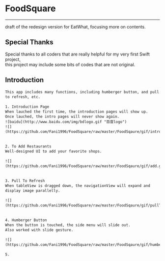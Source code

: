 # FoodSquare
------------

draft of the redesign version for EatWhat, focusing more on contents.


Special Thanks
--------------

Special thanks to all coders that are really helpful for my very first Swift project, 
<br>this project may include some bits of  codes that are not original.



Introduction
------------

    This app includes many functions, including humberger button, and pull to refresh, etc.
    
    1. Introduction Page
    When lauched the first time, the introduction pages will show up. 
    Once lauched, the intro pages will never show again.
    ![baidu](http://www.baidu.com/img/bdlogo.gif "百度logo")
    ![](https://github.com/Fani1996/FoodSquare/raw/master/FoodSqaure/gif/introPage.gif)
    
    
    2. To Add Restaurants
    Well-designed UI to add your favorite shops.
    
    ![](https://github.com/Fani1996/FoodSquare/raw/master/FoodSqaure/gif/add.gif)
    
    
    3. Pull To Refresh
    When tableView is dragged down, the navigationView will expand and display image parallelly.
    
    ![](https://github.com/Fani1996/FoodSquare/raw/master/FoodSqaure/gif/pullToRefresh.gif)
    
    
    4. Humberger Button
    When the button is touched, the side menu will slide out.
    Also worked with slide gesture.
    
    ![](https://github.com/Fani1996/FoodSquare/raw/master/FoodSqaure/gif/humbergerButton.gif)
    
    5. 

